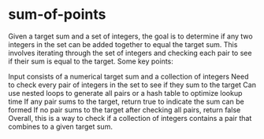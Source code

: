 # sum-of-points

Given a target sum and a set of integers, the goal is to determine if any two integers in the set can be added together to equal the target sum. This involves iterating through the set of integers and checking each pair to see if their sum is equal to the target. Some key points:

Input consists of a numerical target sum and a collection of integers
Need to check every pair of integers in the set to see if they sum to the target
Can use nested loops to generate all pairs or a hash table to optimize lookup time
If any pair sums to the target, return true to indicate the sum can be formed
If no pair sums to the target after checking all pairs, return false
Overall, this is a way to check if a collection of integers contains a pair that combines to a given target sum.
